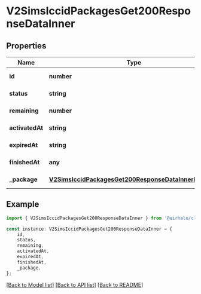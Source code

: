 # V2SimsIccidPackagesGet200ResponseDataInner


## Properties

Name | Type | Description | Notes
------------ | ------------- | ------------- | -------------
**id** | **number** |  | [default to undefined]
**status** | **string** |  | [default to undefined]
**remaining** | **number** |  | [default to undefined]
**activatedAt** | **string** |  | [default to undefined]
**expiredAt** | **string** |  | [default to undefined]
**finishedAt** | **any** |  | [default to undefined]
**_package** | [**V2SimsIccidPackagesGet200ResponseDataInnerPackage**](V2SimsIccidPackagesGet200ResponseDataInnerPackage.md) |  | [default to undefined]

## Example

```typescript
import { V2SimsIccidPackagesGet200ResponseDataInner } from '@airhalo/client';

const instance: V2SimsIccidPackagesGet200ResponseDataInner = {
    id,
    status,
    remaining,
    activatedAt,
    expiredAt,
    finishedAt,
    _package,
};
```

[[Back to Model list]](../README.md#documentation-for-models) [[Back to API list]](../README.md#documentation-for-api-endpoints) [[Back to README]](../README.md)
